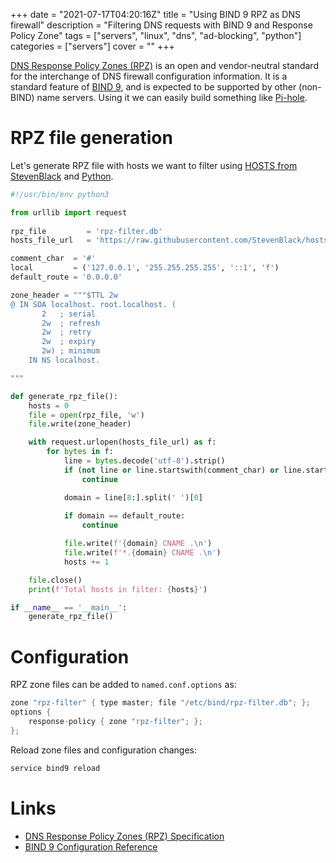 +++
date = "2021-07-17T04:20:16Z"
title = "Using BIND 9 RPZ as DNS firewall"
description = "Filtering DNS requests with BIND 9 and Response Policy Zone"
tags = ["servers", "linux", "dns", "ad-blocking", "python"]
categories = ["servers"]
cover = ""
+++

[DNS Response Policy Zones (RPZ)](https://kb.isc.org/docs/aa-00525) is an open and vendor-neutral standard for the interchange of DNS firewall configuration information. It is a standard feature of [BIND 9](https://www.isc.org/bind/), and is expected to be supported by other (non-BIND) name servers. Using it we can easily build something like [Pi-hole](https://pi-hole.net/).

# RPZ file generation
Let's generate RPZ file with hosts we want to filter using [HOSTS from StevenBlack](https://github.com/StevenBlack/hosts) and [Python](https://www.python.org/).

```python
#!/usr/bin/env python3

from urllib import request
    
rpz_file         = 'rpz-filter.db'
hosts_file_url   = 'https://raw.githubusercontent.com/StevenBlack/hosts/master/hosts'

comment_char  = '#'
local         = ('127.0.0.1', '255.255.255.255', '::1', 'f')
default_route = '0.0.0.0'

zone_header = """$TTL 2w
@ IN SOA localhost. root.localhost. (
       2   ; serial 
       2w  ; refresh 
       2w  ; retry 
       2w  ; expiry 
       2w) ; minimum 
    IN NS localhost.

"""

def generate_rpz_file():
    hosts = 0
    file = open(rpz_file, 'w')
    file.write(zone_header)

    with request.urlopen(hosts_file_url) as f:
        for bytes in f:
            line = bytes.decode('utf-8').strip()
            if (not line or line.startswith(comment_char) or line.startswith(local)):
                continue

            domain = line[8:].split(' ')[0]
            
            if domain == default_route:
                continue

            file.write(f'{domain} CNAME .\n')
            file.write(f'*.{domain} CNAME .\n')
            hosts += 1

    file.close()
    print(f'Total hosts in filter: {hosts}')

if __name__ == '__main__':
    generate_rpz_file()
```


# Configuration
RPZ zone files can be added to ```named.conf.options``` as:
```c
zone "rpz-filter" { type master; file "/etc/bind/rpz-filter.db"; };
options {
    response-policy { zone "rpz-filter"; };
};
```
Reload zone files and configuration changes:

```sh
service bind9 reload
```

# Links
* [DNS Response Policy Zones (RPZ) Specification](https://tools.ietf.org/id/draft-vixie-dnsop-dns-rpz-00.html)
* [BIND 9 Configuration Reference](https://bind9.readthedocs.io/en/latest/reference.html)